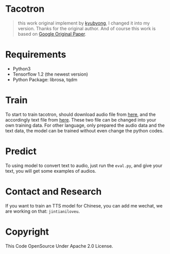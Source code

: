 #  Tacotron

> this work original implement by [kyubyong](https://www.github.com/kyubyong/tacotron), I changed it into my version. Thanks for the original author. And of course this work is based on [Google Original Paper](https://arxiv.org/abs/1703.10135).


# Requirements

* Python3
* Tensorflow 1.2 (the newest version)
* Python Package: librosa, tqdm

# Train

To start to train tacotron, should download audio file from [here](https://dl.dropboxusercontent.com/u/42868014/WEB.zip), and the accordingly text file from [here](https://dl.dropboxusercontent.com/u/42868014/text.csv). These two file can be changed into your own training data. For other language, only prepared the audio data and the text data, the model can be trained without even change the python codes.

# Predict

To using model to convert text to audio, just run the `eval.py`, and give your text, you will get some examples of audios.

# Contact and Research

If you want to train an TTS model for Chinese, you can add me wechat, we are working on that: `jintianiloveu`.

# Copyright

This Code OpenSource Under Apache 2.0 License.